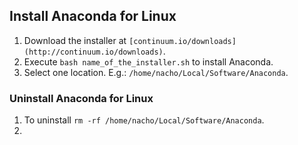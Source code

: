 ## Install Anaconda for Linux

1. Download the installer at ```[continuum.io/downloads](http://continuum.io/downloads)```.
2. Execute ```bash name_of_the_installer.sh``` to install Anaconda.
3. Select one location. E.g.: ```/home/nacho/Local/Software/Anaconda```.

### Uninstall Anaconda for Linux

1. To uninstall ```rm -rf /home/nacho/Local/Software/Anaconda```.
2. 
